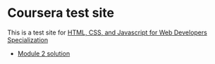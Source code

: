 # Coursera test site

This is a test site for [HTML, CSS, and Javascript for Web Developers Specialization](https://www.coursera.org/specializations/html-css-javascript-for-web-developers)

* [Module 2 solution](https://oleg-alexeyev.github.io/coursera-webdev/module2-solution/)